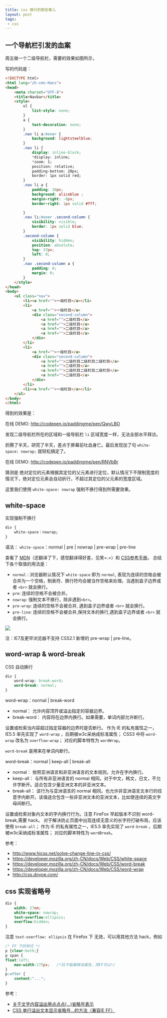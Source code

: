 ```yaml
---
title: css 换行的那些事儿
layout: post
tags:
 - css
---
```


## 一个导航栏引发的血案
周五做一个二级导航栏，需要的效果如图所示，


写的代码是：

```html
<!DOCTYPE html>
<html lang="zh-cmn-Hans">
<head>
    <meta charset="UTF-8">
    <title>Navbar</title>
    <style>
        ul {
            list-style: none;
        }
        a {
            text-decoration: none;
        }
        .nav li a:hover {
            background: lightsteelblue;
        }
        .nav li {
            display: inline-block;
            *display: inline;
            *zoom: 1;
            position: relative;
            padding-bottom: 20px;
            border: 1px solid red;
        }
        .nav li a {
            padding: 10px;
            background: aliceblue ;
            margin-right: -8px;
            border-right: 1px solid #fff;

        }
        .nav li:hover .second-column {
            visibility: visible;
            border: 1px solid blue;
        }
        .second-column {
            visibility: hidden;
            position: absolute;
            top: 37px;
            left: 0;
        }
        .nav .second-column a {
            padding: 0;
            margin: 0;
        }
    </style>
</head>
<body>
    <ul class="nav">
        <li><a href="">一级栏目</a></li>
        <li>
            <a href="">一级栏目</a>
            <div class="second-column">
                <a href="">二级栏目</a>
                <a href="">二级栏目</a>
                <a href="">二级栏目</a>
                <a href="">二级栏目</a>
            </div>
        </li>
        <li>
            <a href="">一级栏目</a>
            <div class="second-column">
                <a href="">二级栏目二级栏目二级栏目</a>
                <a href="">二级栏目</a>
                <a href="">二级栏目二级栏目二级栏目</a>
                <a href="">二级栏目</a>
            </div>
        </li>
        <li><a href="">一级栏目</a></li>
    </ul>
</body>
</html>
```

得到的效果是：


在线 DEMO: http://codepen.io/paddingme/pen/QwvLBO

发现二级导航栏所在的区域和一级导航栏 `li` 区域宽度一样，无法全部水平拜访。

折腾了半天，研究了半天，差点于屏幕前吐血身亡。最后发现加了句 `white-space: nowrap;` 就轻松搞定了。

在线 DEMO: http://codepen.io/paddingme/pen/RNVbBr

猜测是 绝对定位的元素根据其定位的父元素进行定位，默认情况下不限制宽度的情况下，绝对定位元素会自动折行，不超过其定位的父元素的宽度区域。

这里我们使用 `white-space: nowrap` 强制不换行得到所需要效果。



## white-space

实现强制不换行

```css
div {
    white-space：nowrap;
}
```

语法： `white-space`：normal | pre | nowrap | pre-wrap | pre-line

查看了 [MDN](https://developer.mozilla.org/zh-CN/docs/Web/CSS/white-space$edit)（还翻译了下，感觉翻译得好差，见笑=.=）和 [CSS参考手册](http://css.doyoe.com/)。
总结下各个取值的用法是：

- `normal` : 浏览器默认情况下 `white-space` 即为 `normal`, 表现为连续的空格会被合并为一个空格，制表符、换行符均会被当作空格来处理。当遇到盒子边界或者 `<br>` 就会换行。
- `pre`: 连续的空格不会被合并。
- `nowrap`: 强制文本不换行，除非遇到`<br>`。
- `pre-wrap`: 连续的空格不会被合并, 遇到盒子边界或者 `<br>` 就会换行。
- `pre-line`: 连续的空格不会被合并,保持文本的换行,遇到盒子边界或者 `<br>` 就会换行。

![](http://paddingme.qiniudn.com/whitespace.png)

注：IE7及更早浏览器不支持 CSS2.1 新增的 pre-wrap | pre-line。
## word-wrap & word-break

CSS 自动换行

```css
div {
    word-wrap: break-word;
    word-break: normal;
}
```


word-wrap：normal | break-word

- normal： 允许内容顶开或溢出指定的容器边界。
- break-word： 内容将在边界内换行。如果需要，单词内部允许断行。

设置或检索当内容超过指定容器的边界时是否断行。
作为 IE 的私有属性之一，IE5.5 率先实现了 `word-wrap` ，后期被w3c采纳成标准属性；
CSS3 中将 `word-wrap` 改名为 `overflow-wrap`；
对应的脚本特性为 `wordWrap`。

`word-break` 是用来在单词内断行。

word-break：normal | keep-all | break-all

- normal： 依照亚洲语言和非亚洲语言的文本规则，允许在字内换行。
- keep-all： 与所有非亚洲语言的 normal 相同。对于中文，韩文，日文，不允许字断开。适合包含少量亚洲文本的非亚洲文本。
- break-all： 该行为与亚洲语言的 normal 相同。也允许非亚洲语言文本行的任意字内断开。该值适合包含一些非亚洲文本的亚洲文本，比如使连续的英文字母间断行。

设置或检索对象内文本的字内换行行为。注意 FireFox 早起版本不识别 word-break,需要 hack。
对于解决防止页面中出现连续无意义的长字符打破布局，应该使用 `break-all`；
作为 IE 的私有属性之一，IE5.5 率先实现了 `word-break` ，后期被w3c采纳成标准属性；
对应的脚本特性为 `wordBreak`。



参考：

- <http://www.hicss.net/solve-change-line-in-css/>
- <https://developer.mozilla.org/zh-CN/docs/Web/CSS/white-space>
- <https://developer.mozilla.org/zh-CN/docs/Web/CSS/word-break>
- <https://developer.mozilla.org/zh-CN/docs/Web/CSS/word-wrap>
- <http://css.doyoe.com/>

## css 实现省略号

```css
div {
    width: 27em;
    white-space: nowrap;
    text-overflow:ellipsis;
    overflow:hidden;
}
```

注意 `text-overflow: ellipsis` 在 Firefox 下 无效，可以用其他方法 hack，例如

```css
/* FF 下的样式 */
p {clear:both;}
p span {
float:left;
    max-width:175px;   /*IE不能解释该属性，而FF可以*/
}
p:after {
    content:"...";
}
```

参考：

- [关于文字内容溢出用点点点(…)省略号表示](http://www.zhangxinxu.com/wordpress/2009/09/%E5%85%B3%E4%BA%8E%E6%96%87%E5%AD%97%E5%86%85%E5%AE%B9%E6%BA%A2%E5%87%BA%E7%94%A8%E7%82%B9%E7%82%B9%E7%82%B9-%E7%9C%81%E7%95%A5%E5%8F%B7%E8%A1%A8%E7%A4%BA/)
- [CSS 单行溢出文本显示省略号...的方法（兼容IE FF）
](http://www.cnblogs.com/hlz789456123/archive/2009/02/18/1392972.html)
